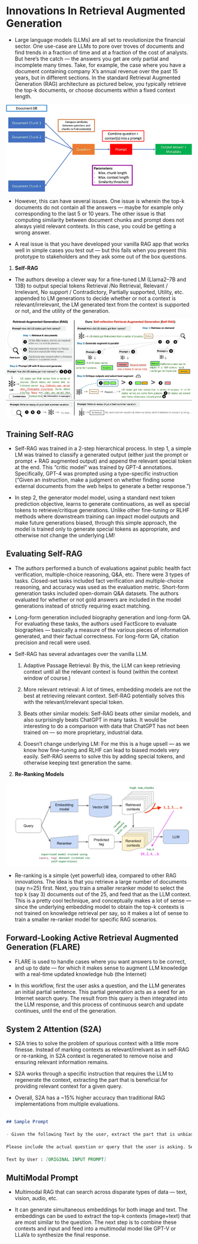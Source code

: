 # Innovations In Retrieval Augmented Generation

- Large language models (LLMs) are all set to revolutionize the financial sector. One use-case are LLMs to pore over troves of documents and find trends in a fraction of time and at a fraction of the cost of analysts. But here’s the catch — the answers you get are only partial and incomplete many times. Take, for example, the case where you have a document containing company X’s annual revenue over the past 15 years, but in different sections. In the standard Retrieval Augmented Generation (RAG) architecture as pictured below, you typically retrieve the top-k documents, or choose documents within a fixed context length.

![RAG](sources/image.png)

- However, this can have several issues. One issue is wherein the top-k documents do not contain all the answers — maybe for example only corresponding to the last 5 or 10 years. The other issue is that computing similarity between document chunks and prompt does not always yield relevant contexts. In this case, you could be getting a wrong answer.

- A real issue is that you have developed your vanilla RAG app that works well in simple cases you test out — but this fails when you present this prototype to stakeholders and they ask some out of the box questions.

1. **Self-RAG**

- The authors develop a clever way for a fine-tuned LM (Llama2–7B and 13B) to output special tokens Retrieval /No Retrieval, Relevant / Irrelevant, No support / Contradictory, Partially supported, Utility, etc. appended to LM generations to decide whether or not a context is relevant/irrelevant, the LM generated text from the context is supported or not, and the utility of the generation.

![Self-RAG](sources/image-1.png)

## Training Self-RAG

- Self-RAG was trained in a 2-step hierarchical process. In step 1, a simple LM was trained to classify a generated output (either just the prompt or prompt + RAG augmented output) and append the relevant special token at the end. This “critic model” was trained by GPT-4 annotations. Specifically, GPT-4 was prompted using a type-specific instruction (“Given an instruction, make a judgment on whether finding some external documents from the web helps to generate a better response.”)

- In step 2, the generator model model, using a standard next token prediction objective, learns to generate continuations, as well as special tokens to retrieve/critique generations. Unlike other fine-tuning or RLHF methods where downstream training can impact model outputs and make future generations biased, through this simple approach, the model is trained only to generate special tokens as appropriate, and otherwise not change the underlying LM!

## Evaluating Self-RAG

- The authors performed a bunch of evaluations against public health fact verification, multiple-choice reasoning, Q&A, etc. There were 3 types of tasks. Closed-set tasks included fact verification and multiple-choice reasoning, and accuracy was used as the evaluation metric. Short-form generation tasks included open-domain Q&A datasets. The authors evaluated for whether or not gold answers are included in the model generations instead of strictly requiring exact matching.

- Long-form generation included biography generation and long-form QA. For evaluating these tasks, the authors used FactScore to evaluate biographies — basically a measure of the various pieces of information generated, and their factual correctness. For long-form QA, citation precision and recall were used.

- Self-RAG has several advantages over the vanilla LLM.

    1. Adaptive Passage Retrieval: By this, the LLM can keep retrieving context until all the relevant context is found (within the context window of course.)

    2. More relevant retrieval: A lot of times, embedding models are not the best at retrieving relevant context. Self-RAG potentially solves this with the relevant/irrelevant special token.

    3. Beats other similar models: Self-RAG beats other similar models, and also surprisingly beats ChatGPT in many tasks. It would be interesting to do a comparison with data that ChatGPT has not been trained on — so more proprietary, industrial data.

    4. Doesn’t change underlying LM: For me this is a huge upsell — as we know how fine-tuning and RLHF can lead to biased models very easily. Self-RAG seems to solve this by adding special tokens, and otherwise keeping text generation the same.

2. **Re-Ranking Models**

![Re-Ranking-Models](sources/image-2.png)

- Re-ranking is a simple (yet powerful) idea, compared to other RAG innovations. The idea is that you retrieve a large number of documents (say n=25) first. Next, you train a smaller reranker model to select the top k (say 3) documents out of the 25, and feed that as the LLM context. This is a pretty cool technique, and conceptually makes a lot of sense — since the underlying embedding model to obtain the top-k contexts is not trained on knowledge retrieval per say, so it makes a lot of sense to train a smaller re-ranker model for specific RAG scenarios.

## Forward-Looking Active Retrieval Augmented Generation (FLARE)

- FLARE is used to handle cases where you want answers to be correct, and up to date — for which it makes sense to augment LLM knowledge with a real-time updated knowledge hub (the Internet)

- In this workflow, first the user asks a question, and the LLM generates an initial partial sentence. This partial generation acts as a seed for an Internet search query. The result from this query is then integrated into the LLM response, and this process of continuous search and update continues, until the end of the generation.

## System 2 Attention (S2A)

- S2A tries to solve the problem of spurious context with a little more finesse. Instead of marking contexts as relevant/irrelvant as in self-RAG or re-ranking, in S2A context is regenerated to remove noise and ensuring relevant information remains.

- S2A works through a specific instruction that requires the LLM to regenerate the context, extracting the part that is beneficial for providing relevant context for a given query.

- Overall, S2A has a ~15% higher accuracy than traditional RAG implementations from multiple evaluations.

```md

## Sample Prompt

- Given the following Text by the user, extract the part that is unbiased and not their opinion, so that using that text alone would be good context for providing an unbiased answer to the question portion of the text.

Please include the actual question or query that the user is asking. Seperate this in two categories labelled with "Unbiased Text context (Includes all content except user's bias): " and "Question/ Query (does not include user bias or performance):"

Text by User : [ORIGINAL INPUT PROMPT]

```

## MultiModal Prompt

- Multimodal RAG that can search across disparate types of data — text, vision, audio, etc.

- It can generate simultaneous embeddings for both image and text. The embeddings can be used to extract the top-k contexts (image+text) that are most similar to the question. The next step is to combine these contexts and input and feed into a multimodal model like GPT-V or LLaVa to synthesize the final response.